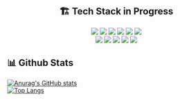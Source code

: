 <div align = "center">
  
  ## 🏗 Tech Stack in Progress
  <img src="https://img.shields.io/badge/C-A8B9CC?style=flat&logo=C&logoColor=white">
  <img src="https://img.shields.io/badge/C++-00599C?style=flat&logo=C%2B%2B&logoColor=white">
  <img src="https://img.shields.io/badge/Python-3776AB?style=flat&logo=Python&logoColor=white"/>
  <img src="https://img.shields.io/badge/JavaScript-F7DF1E?style=flat&logo=JavaScript&logoColor=black"/>
  <img src="https://img.shields.io/badge/TypeScript-3178C6?style=flat&logo=TypeScript&logoColor=white"/>
  <img src="https://img.shields.io/badge/Matlab-0076A8?style=flat&logo=Mathworks&logoColor=white"/>
  <br/>
  <img src="https://img.shields.io/badge/React-61DAFB?style=flat&logo=React&logoColor=black"/>
  <img src="https://img.shields.io/badge/React_Native-61DAFB?style=flat&logo=React&logoColor=black"/>
  <img src="https://img.shields.io/badge/Expo-000020?style=flat&logo=Expo&logoColor=white"/>
  <img src="https://img.shields.io/badge/Next.js-000000?style=flat&logo=Next.js&logoColor=white"/>
  <img src="https://img.shields.io/badge/MFC-00599C?style=flat&logo=Visual%20Studio&logoColor=white"/>
  <br/>

</div>

<div >
  
  ## 📊 Github Stats
  [![Anurag's GitHub stats](https://github-readme-stats.vercel.app/api?username=itleews&show_icons=true&theme=default&hide_border=true&height=150)](https://github.com/anuraghazra/github-readme-stats)  
  [![Top Langs](https://github-readme-stats.vercel.app/api/top-langs/?username=itleews&layout=compact&hide_border=true&height=150)](https://github.com/anuraghazra/github-readme-stats)
  
</div>
